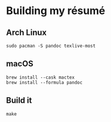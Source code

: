 # Building my résumé

## Arch Linux

```console
sudo pacman -S pandoc texlive-most
```

## macOS

```console
brew install --cask mactex
brew install --formula pandoc
```

## Build it

```console
make
```
